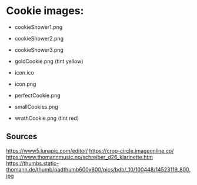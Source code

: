# Cookie images:
- cookieShower1.png
- cookieShower2.png
- cookieShower3.png

- goldCookie.png (tint yellow)
- icon.ico
- icon.png
- perfectCookie.png
- smallCookies.png
- wrathCookie.png (tint red)

## Sources
https://www5.lunapic.com/editor/
https://crop-circle.imageonline.co/
https://www.thomannmusic.no/schreiber_d26_klarinette.htm
https://thumbs.static-thomann.de/thumb/padthumb600x600/pics/bdb/_10/100448/14523119_800.jpg
